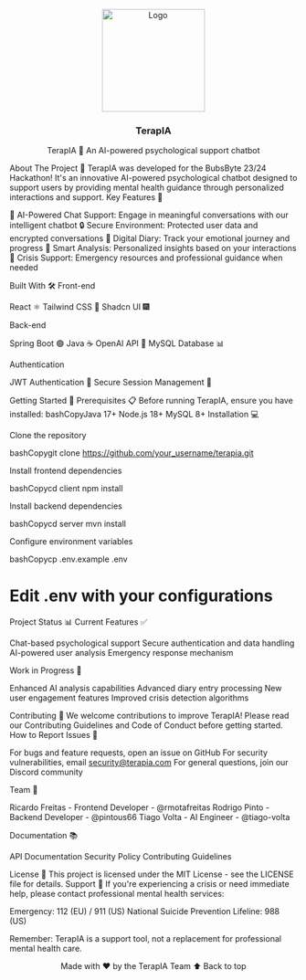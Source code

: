 <!-- PROJECT LOGO -->
<br />
<div align="center">
  <a href="#">
    <img src="./main/mobile/assets/TherapIA.png)g" alt="Logo" width="180" height="180">
  </a>

  <h3 align="center">TerapIA</h3>
  
TerapIA 🧠
An AI-powered psychological support chatbot
</div>
About The Project 🎯
TerapIA was developed for the BubsByte 23/24 Hackathon! It's an innovative AI-powered psychological chatbot designed to support users by providing mental health guidance through personalized interactions and support.
Key Features 🌟

💭 AI-Powered Chat Support: Engage in meaningful conversations with our intelligent chatbot
🔒 Secure Environment: Protected user data and encrypted conversations
📝 Digital Diary: Track your emotional journey and progress
🤖 Smart Analysis: Personalized insights based on your interactions
🚨 Crisis Support: Emergency resources and professional guidance when needed

<div align="left">
Built With 🛠️
Front-end

React ⚛️
Tailwind CSS 🎨
Shadcn UI 🎆

Back-end

Spring Boot 🟢
Java ☕
OpenAI API 🧠
MySQL Database 📊

Authentication

JWT Authentication 🔐
Secure Session Management 🔑

Getting Started 🚀
Prerequisites 📋
Before running TerapIA, ensure you have installed:
bashCopyJava 17+
Node.js 18+
MySQL 8+
Installation 💻

Clone the repository

bashCopygit clone https://github.com/your_username/terapia.git

Install frontend dependencies

bashCopycd client
npm install

Install backend dependencies

bashCopycd server
mvn install

Configure environment variables

bashCopycp .env.example .env
# Edit .env with your configurations
Project Status 📊
Current Features ✅

Chat-based psychological support
Secure authentication and data handling
AI-powered user analysis
Emergency response mechanism

Work in Progress 🚧

Enhanced AI analysis capabilities
Advanced diary entry processing
New user engagement features
Improved crisis detection algorithms

Contributing 🤝
We welcome contributions to improve TerapIA! Please read our Contributing Guidelines and Code of Conduct before getting started.
How to Report Issues 🐛

For bugs and feature requests, open an issue on GitHub
For security vulnerabilities, email security@terapia.com
For general questions, join our Discord community

Team 👥

Ricardo Freitas - Frontend Developer - @rmotafreitas
Rodrigo Pinto - Backend Developer - @pintous66
Tiago Volta - AI Engineer - @tiago-volta

Documentation 📚

API Documentation
Security Policy
Contributing Guidelines

License 📄
This project is licensed under the MIT License - see the LICENSE file for details.
Support 💪
If you're experiencing a crisis or need immediate help, please contact professional mental health services:

Emergency: 112 (EU) / 911 (US)
National Suicide Prevention Lifeline: 988 (US)

Remember: TerapIA is a support tool, not a replacement for professional mental health care.

<div align="center">
  Made with ❤️ by the TerapIA Team
⬆ Back to top
</div>
